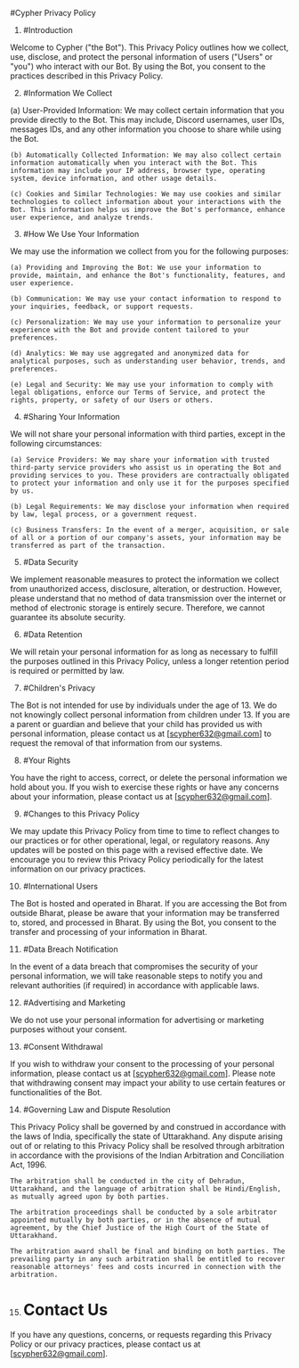 #Cypher Privacy Policy

1. #Introduction 
   
Welcome to Cypher ("the Bot"). This Privacy Policy outlines how we collect, use, disclose, and protect the personal information of users ("Users" or "you") who interact with our Bot. By using the Bot, you consent to the practices described in this Privacy Policy.

2. #Information We Collect

(a) User-Provided Information: We may collect certain information that you provide directly to the Bot. This may include, Discord usernames, user IDs, messages IDs, and any other information you choose to share while using the Bot.

    (b) Automatically Collected Information: We may also collect certain information automatically when you interact with the Bot. This information may include your IP address, browser type, operating system, device information, and other usage details.
    
    (c) Cookies and Similar Technologies: We may use cookies and similar technologies to collect information about your interactions with the Bot. This information helps us improve the Bot's performance, enhance user experience, and analyze trends.

3. #How We Use Your Information

We may use the information we collect from you for the following purposes:

    (a) Providing and Improving the Bot: We use your information to provide, maintain, and enhance the Bot's functionality, features, and user experience.
    
    (b) Communication: We may use your contact information to respond to your inquiries, feedback, or support requests.
    
    (c) Personalization: We may use your information to personalize your experience with the Bot and provide content tailored to your preferences.
    
    (d) Analytics: We may use aggregated and anonymized data for analytical purposes, such as understanding user behavior, trends, and preferences.
    
    (e) Legal and Security: We may use your information to comply with legal obligations, enforce our Terms of Service, and protect the rights, property, or safety of our Users or others.

4. #Sharing Your Information

We will not share your personal information with third parties, except in the following circumstances:

    (a) Service Providers: We may share your information with trusted third-party service providers who assist us in operating the Bot and providing services to you. These providers are contractually obligated to protect your information and only use it for the purposes specified by us.
    
    (b) Legal Requirements: We may disclose your information when required by law, legal process, or a government request.
    
    (c) Business Transfers: In the event of a merger, acquisition, or sale of all or a portion of our company's assets, your information may be transferred as part of the transaction.

5. #Data Security

We implement reasonable measures to protect the information we collect from unauthorized access, disclosure, alteration, or destruction. However, please understand that no method of data transmission over the internet or method of electronic storage is entirely secure. Therefore, we cannot guarantee its absolute security.

6. #Data Retention

We will retain your personal information for as long as necessary to fulfill the purposes outlined in this Privacy Policy, unless a longer retention period is required or permitted by law.

7. #Children's Privacy

The Bot is not intended for use by individuals under the age of 13. We do not knowingly collect personal information from children under 13. If you are a parent or guardian and believe that your child has provided us with personal information, please contact us at [scypher632@gmail.com] to request the removal of that information from our systems.

8. #Your Rights

You have the right to access, correct, or delete the personal information we hold about you. If you wish to exercise these rights or have any concerns about your information, please contact us at [scypher632@gmail.com].

9. #Changes to this Privacy Policy

We may update this Privacy Policy from time to time to reflect changes to our practices or for other operational, legal, or regulatory reasons. Any updates will be posted on this page with a revised effective date. We encourage you to review this Privacy Policy periodically for the latest information on our privacy practices.

10. #International Users

The Bot is hosted and operated in Bharat. If you are accessing the Bot from outside Bharat, please be aware that your information may be transferred to, stored, and processed in Bharat. By using the Bot, you consent to the transfer and processing of your information in Bharat.

11. #Data Breach Notification

In the event of a data breach that compromises the security of your personal information, we will take reasonable steps to notify you and relevant authorities (if required) in accordance with applicable laws.

12. #Advertising and Marketing

We do not use your personal information for advertising or marketing purposes without your consent.

13. #Consent Withdrawal

If you wish to withdraw your consent to the processing of your personal information, please contact us at [scypher632@gmail.com]. Please note that withdrawing consent may impact your ability to use certain features or functionalities of the Bot.

14. #Governing Law and Dispute Resolution

This Privacy Policy shall be governed by and construed in accordance with the laws of India, specifically the state of Uttarakhand. Any dispute arising out of or relating to this Privacy Policy shall be resolved through arbitration in accordance with the provisions of the Indian Arbitration and Conciliation Act, 1996.

    The arbitration shall be conducted in the city of Dehradun, Uttarakhand, and the language of arbitration shall be Hindi/English, as mutually agreed upon by both parties.
    
    The arbitration proceedings shall be conducted by a sole arbitrator appointed mutually by both parties, or in the absence of mutual agreement, by the Chief Justice of the High Court of the State of Uttarakhand.
    
    The arbitration award shall be final and binding on both parties. The prevailing party in any such arbitration shall be entitled to recover reasonable attorneys' fees and costs incurred in connection with the arbitration.

15. # Contact Us

If you have any questions, concerns, or requests regarding this Privacy Policy or our privacy practices, please contact us at [scypher632@gmail.com].